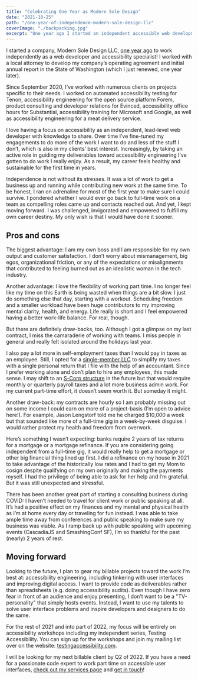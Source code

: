 ```yaml
---
title: "Celebrating One Year as Modern Sole Design"
date: "2021-10-25"
path: "/one-year-of-independence-modern-sole-design-llc"
coverImage: "./backpacking.jpg"
excerpt: "One year ago I started an independent accessible web development business. Here’s how I’m thriving."
---
```


I started a company, Modern Sole Design LLC, [one year ago](https://twitter.com/marcysutton/status/1313576837323186176) to work independently as a web developer and accessibility specialist! I worked with a local attorney to develop my company’s operating agreement and initial annual report in the State of Washington (which I just renewed, one year later).

Since September 2020, I’ve worked with numerous clients on projects specific to their needs. I worked on automated accessibility testing for Tenon, accessibility engineering for the open source platform Forem, product consulting and developer relations for Evinced, accessibility office hours for Substantial, accessibility training for Microsoft and Google, as well as accessibility engineering for a meat delivery service.

I love having a focus on accessibility as an independent, lead-level web developer with knowledge to share. Over time I’ve fine-tuned my engagements to do more of the work I want to do and less of the stuff I don’t, which is also in my clients’ best interest. Increasingly, by taking an active role in guiding my deliverables toward accessibility engineering I’ve gotten to do work I really enjoy. As a result, my career feels healthy and sustainable for the first time in years.

Independence is not without its stresses. It was a lot of work to get a business up and running while contributing new work at the same time. To be honest, I ran on adrenaline for most of the first year to make sure I could survive. I pondered whether I would ever go back to full-time work on a team as compelling roles came up and contacts reached out. And yet, I kept moving forward. I was challenged, invigorated and empowered to fulfill my own career destiny. My only wish is that I would have done it sooner.

## Pros and cons

The biggest advantage: I am my own boss and I am responsible for my own output and customer satisfaction. I don’t worry about mismanagement, big egos, organizational friction, or any of the expectations or misalignments that contributed to feeling burned out as an idealistic woman in the tech industry.

Another advantage: I love the flexibility of working part time. I no longer feel like my time on this Earth is being wasted when things are a bit slow. I just do something else that day, starting with a workout. Scheduling freedom and a smaller workload have been huge contributors to my improving mental clarity, health, and energy. Life really is short and I feel empowered having a better work-life balance. For real, though.

But there are definitely draw-backs, too. Although I got a glimpse on my last contract, I miss the camaraderie of working with teams. I miss people in general and really felt isolated around the holidays last year.

I also pay a lot more in self-employment taxes than I would pay in taxes as an employee. Still, I opted for a [single-member LLC](https://www.irs.gov/businesses/small-businesses-self-employed/single-member-limited-liability-companies) to simplify my taxes with a single personal return that I file with the help of an accountant. Since I prefer working alone and don’t plan to hire any employees, this made sense. I may shift to an [S-Corp structure](https://www.irs.gov/businesses/small-businesses-self-employed/s-corporations) in the future but that would require monthly or quarterly payroll taxes and a lot more business admin work. For my current part-time effort, it doesn’t seem worth it. But someday it might.

Another draw-back: my contracts are hourly so I am probably missing out on some income I could earn on more of a project-basis (I’m open to advice here!). For example, Jason Lengstorf told me he charged $10,000 a week but that sounded like more of a full-time gig in a week-by-week disguise. I would rather protect my health and freedom from overwork.

Here’s something I wasn’t expecting: banks require 2 years of tax returns for a mortgage or a mortgage refinance. If you are considering going independent from a full-time gig, it would really help to get a mortgage or other big financial thing lined up first. I did a refinance on my house in 2021 to take advantage of the historically low rates and I had to get my Mom to cosign despite qualifying on my own originally and making the payments myself. I had the privilege of being able to ask for her help and I’m grateful. But it was still unexpected and stressful.

There has been another great part of starting a consulting business during COVID: I haven’t needed to travel for client work or public speaking at all. It’s had a positive effect on my finances and my mental and physical health as I’m at home every day or traveling for fun instead. I was able to take ample time away from conferences and public speaking to make sure my business was viable. As I ramp back up with public speaking with upcoming events (CascadiaJS and SmashingConf SF), I’m so thankful for the past (nearly) 2 years of rest.

## Moving forward

Looking to the future, I plan to gear my billable projects toward the work I’m best at: accessibility engineering, including tinkering with user interfaces and improving digital access. I want to provide code as deliverables rather than spreadsheets (e.g. doing accessibility audits). Even though I have zero fear in front of an audience and enjoy presenting, I don’t want to be a "TV-personality" that simply hosts events. Instead, I want to use my talents to solve user interface problems and inspire developers and designers to do the same.

For the rest of 2021 and into part of 2022, my focus will be entirely on accessibility workshops including my independent series, Testing Accessibility. You can sign up for the workshops and join my mailing list over on the website: [testingaccessibility.com](https://testingaccessibility.com).

I will be looking for my next billable client by Q2 of 2022. If you have a need for a passionate code expert to work part time on accessible user interfaces, [check out my services page](/services) and [get in touch](/contact)!
